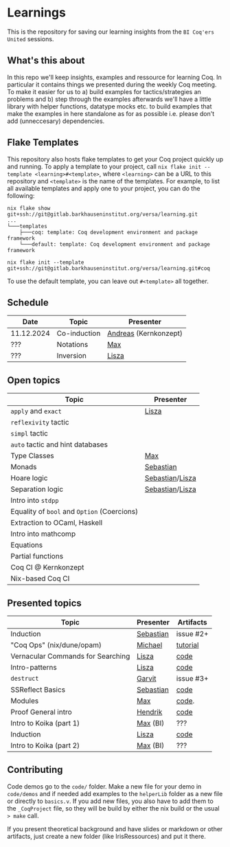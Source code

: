 # Learnings

This is the repository for saving our learning insights from the `BI Coq'ers United` sessions.


## What's this about

In this repo we'll keep insights, examples and ressource for learning Coq.
In particular it contains things we presented during the weekly Coq meeting.
To make it easier for us to a) build examples for tactics/strategies an problems and b) step through the examples afterwards
we'll have a little library with helper functions, datatype mocks etc. to build examples that make the examples in here standalone as for as possible i.e. please don't add (unneccesary) dependencies.

## Flake Templates

This repository also hosts flake templates to get your Coq project quickly up and running.
To apply a template to your project, call `nix flake init --template <learning>#<template>`, where `<learning>` can be a URL to this repository and `<template>` is the name of the templates.
For example, to list all available templates and apply one to your project, you can do the following:

```
nix flake show git+ssh://git@gitlab.barkhauseninstitut.org/versa/learning.git
...
└───templates
    ├───coq: template: Coq development environment and package framework
    └───default: template: Coq development environment and package framework

nix flake init --template git+ssh://git@gitlab.barkhauseninstitut.org/versa/learning.git#coq
```

To use the default template, you can leave out `#<template>` all together.

## Schedule

| Date       | Topic                   | Presenter                                      |
|------------|-------------------------|------------------------------------------------|
| 11.12.2024 | Co-induction            | [Andreas](@aotto) (Kernkonzept)                |
| ???        | Notations               | [Max](@max.kurze)                              |
| ???        | Inversion               | [Lisza](@lisza.zeidler )                       |


## Open topics

| Topic                                       | Presenter                                             |
|---------------------------------------------|-------------------------------------------------------|
| `apply` and `exact`                         | [Lisza](@lisza.zeidler)                               |
| `reflexivity` tactic                        |                                                       |
| `simpl` tactic                              |                                                       |
| `auto` tactic and hint databases            |                                                       |
| Type Classes                                | [Max](@max.kurze)                                     |
| Monads                                      | [Sebastian](@sebastian.ertel)                         |
| Hoare logic                                 | [Sebastian](@sebastian.ertel)/[Lisza](@lisza.zeidler) |
| Separation logic                            | [Sebastian](@sebastian.ertel)/[Lisza](@lisza.zeidler) |
| Intro into `stdpp`                          |                                                       |
| Equality of `bool` and `Option` (Coercions) |                                                       |
| Extraction to OCaml, Haskell                |                                                       |
| Intro into mathcomp                         |                                                       |
| Equations                                   |                                                       |
| Partial functions                           |                                                       |
| Coq CI @ Kernkonzept                        |                                                       |
| Nix-based Coq CI                            |                                                       |

## Presented topics

| Topic                             | Presenter                     | Artifacts                             |
|-----------------------------------|-------------------------------|---------------------------------------|
| Induction                         | [Sebastian](@sebastian.ertel) | issue #2+                             |
| "Coq Ops" (nix/dune/opam)         | [Michael](@michael.raitza)    | [tutorial](./tutorials/Nix.md)        |
| Vernacular Commands for Searching | [Lisza](@lisza.zeidler)       | [code](./code/demos/searching_info.v) |
| Intro-patterns                    | [Lisza](@lisza.zeidler)       | [code](./code/demos/intro_patterns.v) |
| `destruct`                        | [Garvit](@garvit.chhabra)     | issue #3+                             |
| SSReflect Basics                  | [Sebastian](@sebastian.ertel) | [code](./code/demos/ssreflect_tour.v) |
| Modules                           | [Max](@max.kurze)             | [code](./code/demos/modules.v).       |
| Proof General intro               | [Hendrik](@hendriktews)       | [code](./code/demos/PG-intro)         |
| Intro to Koika (part 1)           | [Max](@max.kurze) (BI)        |   ???                                 |
| Induction                         | [Lisza](@lisza.zeidler)       | [code](./code/demos/induction.v)      |
| Intro to Koika (part 2)           | [Max](@max.kurze) (BI)        |   ???                                 |

## Contributing

Code demos go to the `code/` folder. Make a new file for your demo in `code/demos` and if needed add
examples to the `helperLib` folder as a new file or directly to `basics.v`. If you add new files, you also have to add them to the `_CoqProject` file, so they will be build by either the nix build or the usual `> make` call.

If you present theoretical background and have slides or markdown or other artifacts, just create a new folder (like IrisRessources) and put it there.

